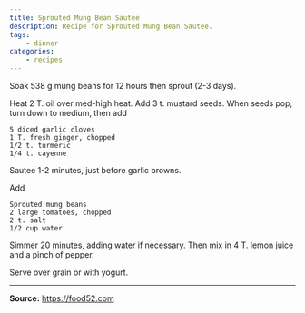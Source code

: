 ```yaml
---
title: Sprouted Mung Bean Sautee
description: Recipe for Sprouted Mung Bean Sautee.
tags:
    - dinner
categories:
    - recipes
---
```


Soak 538 g mung beans for 12 hours then sprout (2-3 days).

Heat 2 T. oil over med-high heat. Add 3 t. mustard seeds. When seeds pop, turn down to medium, then add

```
5 diced garlic cloves
1 T. fresh ginger, chopped
1/2 t. turmeric
1/4 t. cayenne
```

Sautee 1-2 minutes, just before garlic browns.

Add

```
Sprouted mung beans
2 large tomatoes, chopped
2 t. salt
1/2 cup water
```

Simmer 20 minutes, adding water if necessary. Then mix in 4 T. lemon juice and a pinch of pepper.

Serve over grain or with yogurt.

---

**Source:** <https://food52.com>